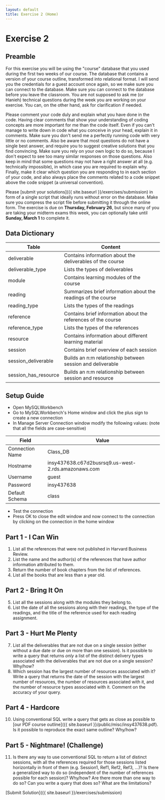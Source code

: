```yaml
---
layout: default
title: Exercise 2 (Home)
---
```


# Exercise 2

## Preamble

For this exercise you will be using the "course" database that you used during the first two weeks of our course. The database that contains a version of your course outline, transformed into relational format. I will send you the credentials for a guest account once again, so we make sure you can connect to the database. Make sure you can connect to the database before you leave the classroom. You are not supposed to ask me (or Hanieh) technical questions during the week you are working on your exercise. You can, on the other hand, ask for clarification if needed.

Please comment your code duly and explain what you have done in the code. Having clear comments that show your understanding of coding concepts are more important for me than the code itself. Even if you can't manage to write down in code what you conceive in your head, explain it in comments. Make sure you don't send me a perfectly running code with very little or no comments. Also be aware that most questions do not have a single best answer, and require you to suggest creative solutions that you find convincing. Make sure you rely on your own logic to do so, because I don't expect to see too many similar responses on those questions. Also keep in mind that some questions may not have a right answer at all (e.g. technically impossible), in which case you are required to explain why. Finally, make it clear which question you are responding to in each section of your code, and also always place the comments related to a code snippet above the code snippet (a universal convention).

Please [submit your solutions]({{ site.baseurl }}/exercises/submission)
 in form of a single script that ideally runs without error on the database. Make sure you compress the script file before submitting it through the online form. The exercise is due on __Thursday, February 26__, but since many of you are taking your midterm exams this week, you can optionally take until __Sunday, March 1__ to complete it.

## Data Dictionary

Table | Content
--- | ---
deliverable | Contains information about the deliverables of the course 
deliverable_type | Lists the types of deliverables 
module | Contains learning modules of the course
reading | Summarizes brief information about the readings of the course 
reading_type | Lists the types of the readings
reference | Contains brief information about the references of the course
reference_type | Lists the types of the references
resource | Contains information about different learning material
session | Contains brief overview of each session
session_deliverable | Builds an n:m relationship between session and deliverable
session_has_resource | Builds an n:m relationship between session and resource

## Setup Guide

- Open MySQLWorkbench
- Go to MySQLWorkbench's Home window and click the plus sign to create a new connection
- In Manage Server Connection window modify the following values: (note that all the fields are case-sensitive)

Field | Value
--- | ---
Connection Name | Class_DB
Hostname | insy437638.c67d2busrsq9.us-west-2.rds.amazonaws.com
Username | guest
Password | insy437638
Default Schema | class

-	Test the connection
-	Press OK to close the edit window and now connect to the connection by clicking on the connection in the home window

## Part 1 - I Can Win

1. List all the references that were not published in Harvard Business Review.
2. List the name and the author(s) of the references that have author information attributed to them.
3. Return the number of book chapters from the list of references.
4. List all the books that are less than a year old.

## Part 2 - Bring It On

5. List all the sessions along with the modules they belong to.
6. List the date of all the sessions along with their readings, the type of the readings, and the title of the reference used for each reading assignment.

## Part 3 - Hurt Me Plenty

7. List all the deliverables that are not due on a single session (either without a due date or due on more than one session). Is it possible to write a query that returns _only_ a list of the distinct delivery types associated with the deliverables that are not due on a single session? Why/how?
9. Which session has the largest number of resources associated with it? Write a query that returns the date of the session with the largest number of resources, the number of resources associated with it, and the number of resource types associated with it. Comment on the accuracy of your query.

## Part 4 - Hardcore 

10. Using conventional SQL write a query that gets as close as possible to [our PDF course outline]({{ site.baseurl }}/public/misc/insy437638.pdf). Is it possible to reproduce the exact same outline? Why/how?

## Part 5 - Nightmare! (Challenge)

11. Is there any way to use conventional SQL to return a list of distinct sessions, with all the references required for those sessions listed horizontally in front of them (e.g. Session1, Ref1, Ref2, Ref3, ...)? Is there a generalized way to do so (independent of the number of references possible for each session)? Why/how? Are there more than one way to do so? Can you write a query that does so? What are the limitations?

[Submit Solution]({{ site.baseurl }}/exercises/submission)
